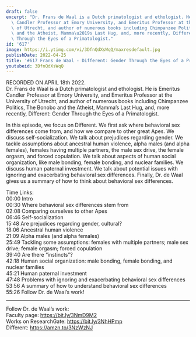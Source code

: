 ```yaml
---
draft: false
excerpt: "Dr. Frans de Waal is a Dutch primatologist and ethologist. He is Emeritus\
  \ Candler Professor at Emory University, and Emeritus Professor at the University\
  \ of Utrecht, and author of numerous books including Chimpanzee Politics, The Bonobo\
  \ and the Atheist, Mamma\u2019s Last Hug, and, more recently, Different: Gender\
  \ Through the Eyes of a Primatologist."
id: '617'
image: https://i.ytimg.com/vi/3DfnQdXsWqQ/maxresdefault.jpg
publishDate: 2022-04-25
title: '#617 Frans de Waal - Different: Gender Through the Eyes of a Primatologist'
youtubeid: 3DfnQdXsWqQ
---
```

<div class="timelinks">

RECORDED ON APRIL 18th 2022.  
Dr. Frans de Waal is a Dutch primatologist and ethologist. He is Emeritus Candler Professor at Emory University, and Emeritus Professor at the University of Utrecht, and author of numerous books including Chimpanzee Politics, The Bonobo and the Atheist, Mamma’s Last Hug, and, more recently, Different: Gender Through the Eyes of a Primatologist.

In this episode, we focus on Different. We first ask where behavioral sex differences come from, and how we compare to other great Apes. We discuss self-socialization. We talk about prejudices regarding gender. We tackle assumptions about ancestral human violence, alpha males (and alpha females), females having multiple partners, the male sex drive, the female orgasm, and forced copulation. We talk about aspects of human social organization, like male bonding, female bonding, and nuclear families. We discuss human paternal investment. We talk about potential issues with ignoring and exacerbating behavioral sex differences. Finally, Dr. de Waal gives us a summary of how to think about behavioral sex differences.

Time Links:  
<time>00:00</time> Intro  
<time>00:30</time> Where behavioral sex differences stem from  
<time>02:08</time> Comparing ourselves to other Apes  
<time>06:46</time> Self-socialization  
<time>15:48</time> Are prejudices regarding gender, cultural?  
<time>18:06</time> Ancestral human violence  
<time>21:09</time> Alpha males (and alpha females)  
<time>25:49</time> Tackling some assumptions: females with multiple partners; male sex drive; female orgasm; forced copulation  
<time>39:40</time> Are there “instincts”?  
<time>42:18</time> Human social organization: male bonding, female bonding, and nuclear families  
<time>45:21</time> Human paternal investment  
<time>47:48</time> Problems with ignoring and exacerbating behavioral sex differences  
<time>53:56</time> A summary of how to understand behavioral sex differences  
<time>55:26</time> Follow Dr. de Waal’s work!

---

Follow Dr. de Waal’s work:  
Faculty page: https://bit.ly/3NmD9M2  
Works on ResearchGate: https://bit.ly/3NhHPmp  
Different: https://amzn.to/3NzWzNJ
</div>

